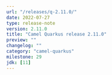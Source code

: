 ```yaml
---
url: "/releases/q-2.11.0/"
date: 2022-07-27
type: release-note
version: 2.11.0
title: "Camel Quarkus release 2.11.0"
preview: ""
changelog: ""
category: "camel-quarkus"
milestone: 29
jdk: [11]
---
```

